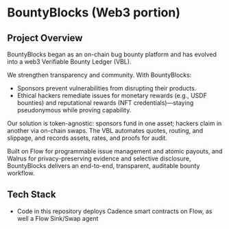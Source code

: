# BountyBlocks (Web3 portion)

## Project Overview
BountyBlocks began as an on-chain bug bounty platform and has evolved into a web3 Verifiable Bounty Ledger (VBL).

We strengthen transparency and community. With BountyBlocks:
 - Sponsors prevent vulnerabilities from disrupting their products.
 - Ethical hackers remediate issues for monetary rewards (e.g., USDF bounties) and reputational rewards (NFT credentials)—staying pseudonymous while proving capability.

Our solution is token-agnostic: sponsors fund in one asset; hackers claim in another via on-chain swaps. The VBL automates quotes, routing, and slippage, and records assets, rates, and proofs for audit.

Built on Flow for programmable issue management and atomic payouts, and Walrus for privacy-preserving evidence and selective disclosure, BountyBlocks delivers an end-to-end, transparent, auditable bounty workflow.


## Tech Stack
 - Code in this repository deploys Cadence smart contracts on Flow, as well a Flow Sink/Swap agent

